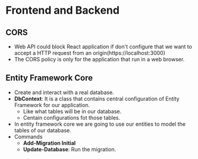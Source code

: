 # Frontend and Backend

## CORS
* Web API could block React application if don't configure that we want to accept a HTTP request from an origin(https://localhost:3000)
* The CORS policy is only for the application that run in a web browser.

## Entity Framework Core
* Create and interact with a real database.
* **DbContext**: It is a class that contains central configuration of Entity Framework for our application. 
    * Like what tables will be in our database.
    * Centain configurations fot those tables.
* In entity framework core we are going to use our entities to model the tables of our database.
* Commands
    * **Add-Migration Initial**
    * **Update-Database**: Run the migration.